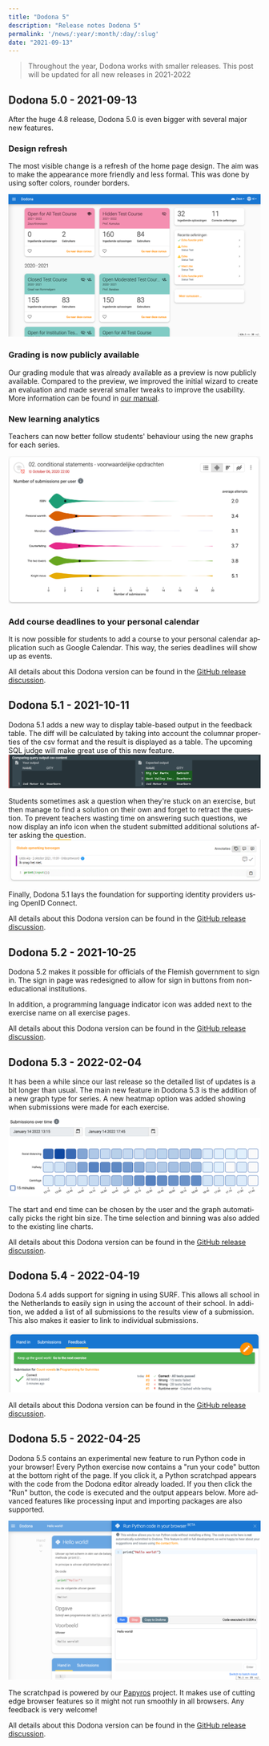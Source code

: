 ```yaml
---
title: "Dodona 5"
description: "Release notes Dodona 5"
permalink: '/news/:year/:month/:day/:slug'
date: "2021-09-13"
---
```


<NewsHeader :title="$frontmatter.title" :date="$frontmatter.date" lang="en" />

> Throughout the year, Dodona works with smaller releases. This post will be updated for all new releases in 2021-2022

## Dodona 5.0 - 2021-09-13

After the huge 4.8 release, Dodona 5.0 is even bigger with several major new features.

### Design refresh

The most visible change is a refresh of the home page design. The aim was to make the appearance more friendly and less formal. This was done by using softer colors, rounder borders.

![Design refresh](./design-refresh.png)

### Grading is now publicly available

Our grading module that was already available as a preview is now publicly available. Compared to the preview, we improved the initial wizard to create an evaluation and made several smaller tweaks to improve the usability. More information can be found in [our manual](/en/guides/teachers/grading/).

### New learning analytics

Teachers can now better follow students' behaviour using the new graphs for each series.

![Learning analytics](./learning-analytics.png)

### Add course deadlines to your personal calendar
It is now possible for students to add a course to your personal calendar application such as Google Calendar. This way, the series deadlines will show up as events.

All details about this Dodona version can be found in the [GitHub release discussion](https://github.com/dodona-edu/dodona/discussions/3102).


## Dodona 5.1 - 2021-10-11

Dodona 5.1 adds a new way to display table-based output in the feedback table. The diff will be calculated by taking into account the columnar properties of the csv format and the result is displayed as a table. The upcoming SQL judge will make great use of this new feature.
![csv diff](./csv-diff.png)

Students sometimes ask a question when they're stuck on an exercise, but then manage to find a solution on their own and forget to retract the question. To prevent teachers wasting time on answering such questions, we now display an info icon when the student submitted additional solutions after asking the question.
![image](./info-question.png)

Finally, Dodona 5.1 lays the foundation for supporting identity providers using OpenID Connect.

All details about this Dodona version can be found in the [GitHub release discussion](https://github.com/dodona-edu/dodona/discussions/3155).


## Dodona 5.2 - 2021-10-25

Dodona 5.2 makes it possible for officials of the Flemish government to sign in. The sign in page was redesigned to allow for sign in buttons from non-educational institutions.

In addition, a programming language indicator icon was added next to the exercise name on all exercise pages.

All details about this Dodona version can be found in the [GitHub release discussion](https://github.com/dodona-edu/dodona/discussions/3186).


## Dodona 5.3 - 2022-02-04

It has been a while since our last release so the detailed list of updates is a bit longer than usual. The main new feature in Dodona 5.3 is the addition of a new graph type for series. A new heatmap option was added showing when submissions were made for each exercise.

![heatmap](./heatmap.png)

The start and end time can be chosen by the user and the graph automatically picks the right bin size. The time selection and binning was also added to the existing line charts.

All details about this Dodona version can be found in the [GitHub release discussion](https://github.com/dodona-edu/dodona/discussions/3345).

## Dodona 5.4 - 2022-04-19

Dodona 5.4 adds support for signing in using SURF. This allows all school in the Netherlands to easily sign in using the account of their school. In addition, we added a list of all submissions to the results view of a submission. This also makes it easier to link to individual submissions.

![feedback](./feedback-en.png)

All details about this Dodona version can be found in the [GitHub release discussion](https://github.com/dodona-edu/dodona/discussions/3545).

## Dodona 5.5 - 2022-04-25

Dodona 5.5 contains an experimental new feature to run Python code in your browser! Every Python exercise now contains a "run your code" button at the bottom right of the page. If you click it, a Python scratchpad appears with the code from the Dodona editor already loaded. If you then click the "Run" button, the code is executed and the output appears below. More advanced features like processing input and importing packages are also supported.

![Python scratchpad](./python-scratchpad.png)

The scratchpad is powered by our [Papyros](https://github.com/dodona-edu/papyros) project. It makes use of cutting edge browser features so it might not run smoothly in all browsers. Any feedback is very welcome!

All details about this Dodona version can be found in the [GitHub release discussion](https://github.com/dodona-edu/dodona/discussions/3552).
